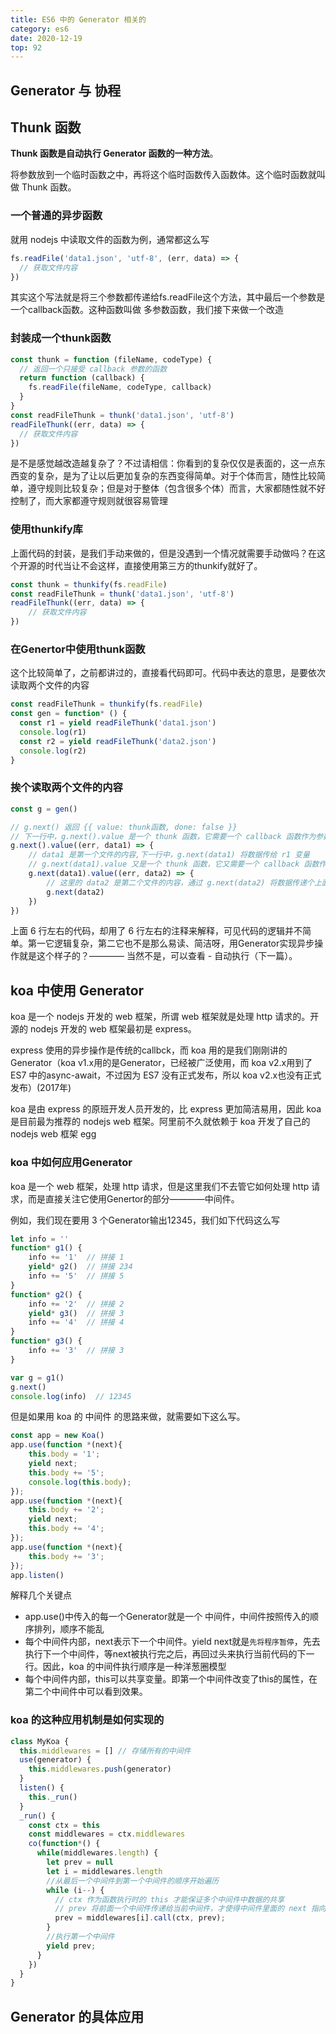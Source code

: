 ```yaml
---
title: ES6 中的 Generator 相关的
category: es6
date: 2020-12-19
top: 92
---
```


## Generator 与 协程





## Thunk 函数

**Thunk 函数是自动执行 Generator 函数的一种方法**。

将参数放到一个临时函数之中，再将这个临时函数传入函数体。这个临时函数就叫做 Thunk 函数。

### 一个普通的异步函数

就用 nodejs 中读取文件的函数为例，通常都这么写

```js
fs.readFile('data1.json', 'utf-8', (err, data) => {
  // 获取文件内容
})
```
其实这个写法就是将三个参数都传递给fs.readFile这个方法，其中最后一个参数是一个callback函数。这种函数叫做 多参数函数，我们接下来做一个改造

### 封装成一个thunk函数

```js
const thunk = function (fileName, codeType) {
  // 返回一个只接受 callback 参数的函数
  return function (callback) {
    fs.readFile(fileName, codeType, callback)
  }
}
const readFileThunk = thunk('data1.json', 'utf-8')
readFileThunk((err, data) => {
  // 获取文件内容
})
```

是不是感觉越改造越复杂了？不过请相信：你看到的复杂仅仅是表面的，这一点东西变的复杂，是为了让以后更加复杂的东西变得简单。对于个体而言，随性比较简单，遵守规则比较复杂；但是对于整体（包含很多个体）而言，大家都随性就不好控制了，而大家都遵守规则就很容易管理

### 使用thunkify库

上面代码的封装，是我们手动来做的，但是没遇到一个情况就需要手动做吗？在这个开源的时代当让不会这样，直接使用第三方的thunkify就好了。

```js
const thunk = thunkify(fs.readFile)
const readFileThunk = thunk('data1.json', 'utf-8')
readFileThunk((err, data) => {
    // 获取文件内容
})
```

### 在Genertor中使用thunk函数

这个比较简单了，之前都讲过的，直接看代码即可。代码中表达的意思，是要依次读取两个文件的内容

```js
const readFileThunk = thunkify(fs.readFile)
const gen = function* () {
  const r1 = yield readFileThunk('data1.json')
  console.log(r1)
  const r2 = yield readFileThunk('data2.json')
  console.log(r2)
}
```

### 挨个读取两个文件的内容

```js
const g = gen()

// g.next() 返回 {{ value: thunk函数, done: false }} 
// 下一行中，g.next().value 是一个 thunk 函数，它需要一个 callback 函数作为参数传递进去
g.next().value((err, data1) => {
    // data1 是第一个文件的内容,下一行中，g.next(data1) 将数据传给 r1 变量
    // g.next(data1).value 又是一个 thunk 函数，它又需要一个 callback 函数作为参数传递进去
    g.next(data1).value((err, data2) => {
        // 这里的 data2 是第二个文件的内容，通过 g.next(data2) 将数据传递个上面的 r2 变量
        g.next(data2)
    })
})
```
上面 6 行左右的代码，却用了 6 行左右的注释来解释，可见代码的逻辑并不简单。第一它逻辑复杂，第二它也不是那么易读、简洁呀，用Generator实现异步操作就是这个样子的？———— 当然不是，可以查看 - 自动执行（下一篇）。
## koa 中使用 Generator

koa 是一个 nodejs 开发的 web 框架，所谓 web 框架就是处理 http 请求的。开源的 nodejs 开发的 web 框架最初是 express。

express 使用的异步操作是传统的callbck，而 koa 用的是我们刚刚讲的Generator（koa v1.x用的是Generator，已经被广泛使用，而 koa v2.x用到了 ES7 中的async-await，不过因为 ES7 没有正式发布，所以 koa v2.x也没有正式发布）(2017年)

koa 是由 express 的原班开发人员开发的，比 express 更加简洁易用，因此 koa 是目前最为推荐的 nodejs web 框架。阿里前不久就依赖于 koa 开发了自己的 nodejs web 框架 egg


### koa 中如何应用Generator

koa 是一个 web 框架，处理 http 请求，但是这里我们不去管它如何处理 http 请求，而是直接关注它使用Genertor的部分————中间件。

例如，我们现在要用 3 个Generator输出12345，我们如下代码这么写

```js
let info = ''
function* g1() {
    info += '1'  // 拼接 1
    yield* g2()  // 拼接 234
    info += '5'  // 拼接 5
}
function* g2() {
    info += '2'  // 拼接 2
    yield* g3()  // 拼接 3
    info += '4'  // 拼接 4
}
function* g3() {
    info += '3'  // 拼接 3
}

var g = g1()
g.next()
console.log(info)  // 12345
```

但是如果用 koa 的 中间件 的思路来做，就需要如下这么写。
```js
const app = new Koa()
app.use(function *(next){
    this.body = '1';
    yield next;
    this.body += '5';
    console.log(this.body);
});
app.use(function *(next){
    this.body += '2';
    yield next;
    this.body += '4';
});
app.use(function *(next){
    this.body += '3';
});
app.listen()
```
解释几个关键点

- app.use()中传入的每一个Generator就是一个 中间件，中间件按照传入的顺序排列，顺序不能乱
- 每个中间件内部，next表示下一个中间件。yield next就是`先将程序暂停`，先去执行下一个中间件，等next被执行完之后，再回过头来执行当前代码的下一行。因此，koa 的中间件执行顺序是一种洋葱圈模型
- 每个中间件内部，this可以共享变量。即第一个中间件改变了this的属性，在第二个中间件中可以看到效果。

### koa 的这种应用机制是如何实现的


```js
class MyKoa {
  this.middlewares = [] // 存储所有的中间件
  use(generator) {
    this.middlewares.push(generator)
  }
  listen() {
    this._run()
  }
  _run() {
    const ctx = this
    const middlewares = ctx.middlewares
    co(function*() {
      while(middlewares.length) {
        let prev = null
        let i = middlewares.length
        //从最后一个中间件到第一个中间件的顺序开始遍历
        while (i--) {
          // ctx 作为函数执行时的 this 才能保证多个中间件中数据的共享
          // prev 将前面一个中间件传递给当前中间件，才使得中间件里面的 next 指向下一个中间件
          prev = middlewares[i].call(ctx, prev);
        }
        //执行第一个中间件
        yield prev;
      }
    })
  }
}
```


## Generator 的具体应用


